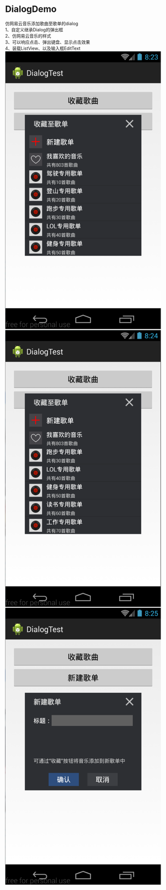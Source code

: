 # DialogDemo
仿网易云音乐添加歌曲至歌单的dialog<br>
1、自定义继承Dialog的弹出框<br>
2、仿网易云音乐的样式<br>
3、可以响应点击、弹出键盘、显示点击效果<br>
4、装载ListView、以及输入框EditText<br>
![image](https://github.com/wmy0601034/DialogDemo/blob/master/screenshot/create1.png)
![image](https://github.com/wmy0601034/DialogDemo/blob/master/screenshot/create2.png)
![image](https://github.com/wmy0601034/DialogDemo/blob/master/screenshot/create3.png)
